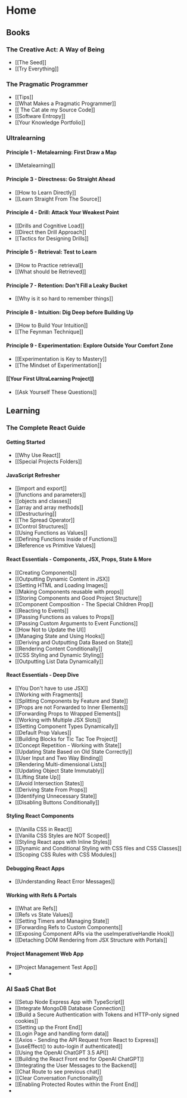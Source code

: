 # Home

## Books

### The Creative Act: A Way of Being
* [[The Seed]]
* [[Try Everything]]
### The Pragmatic Programmer
* [[Tips]]
* [[What Makes a Pragmatic Programmer]]
* [[ The Cat ate my Source Code]]
* [[Software Entropy]]
* [[Your Knowledge Portfolio]]

### Ultralearning
#### Principle 1 - Metalearning: First Draw a Map
* [[Metalearning]]
#### Principle 3 - Directness: Go Straight Ahead
* [[How to Learn Directly]]
* [[Learn Straight From The Source]]
#### Principle 4 - Drill: Attack Your Weakest Point
* [[Drills and Cognitive Load]]
* [[Direct then Drill Approach]]
* [[Tactics for Designing Drills]]
#### Principle 5 - Retrieval: Test to Learn
* [[How to Practice retrieval]]
* [[What should be Retrieved]]
#### Principle 7 - Retention: Don't Fill a Leaky Bucket
* [[Why is it so hard to remember things]]
#### Principle 8 - Intuition: Dig Deep before Building Up
* [[How to Build Your Intuition]]
* [[The Feynman Technique]]
#### Principle 9 - Experimentation: Explore Outside Your Comfort Zone
* [[Experimentation is Key to Mastery]]
* [[The Mindset of Experimentation]]
#### [[Your First UltraLearning Project]]
* [[Ask Yourself These Questions]]

## Learning
### The Complete React Guide
#### Getting Started
* [[Why Use React]]
* [[Special Projects Folders]]
#### JavaScript Refresher
* [[import and export]]
* [[functions and parameters]]
* [[objects and classes]]
* [[array and array methods]]
* [[Destructuring]]
* [[The Spread Operator]]
* [[Control Structures]]
* [[Using Functions as Values]]
* [[Defining Functions Inside of Functions]]
* [[Reference vs Primitive Values]]
#### React Essentials - Components, JSX, Props, State & More
* [[Creating Components]]
* [[Outputting Dynamic Content in JSX]]
* [[Setting HTML and Loading Images]]
* [[Making Components reusable with props]]
* [[Storing Components and Good Project Structure]]
* [[Component Composition - The Special Children Prop]]
* [[Reacting to Events]]
* [[Passing Functions as values to Props]]
* [[Passing Custom Arguments to Event Functions]]
* [[How Not to Update the UI]]
* [[Managing State and Using Hooks]]
* [[Deriving and Outputting Data Based on State]]
* [[Rendering Content Conditionally]]
* [[CSS Styling and Dynamic Styling]]
* [[Outputting List Data Dynamically]]
#### React Essentials - Deep Dive
* [[You Don't have to use JSX]]
* [[Working with Fragments]]
* [[Splitting Components by Feature and State]]
* [[Props are not Forwarded to Inner Elements]]
* [[Forwarding Props to Wrapped Elements]]
* [[Working with Multiple JSX Slots]]
* [[Setting Component Types Dynamically]]
* [[Default Prop Values]]
* [[Building Blocks for Tic Tac Toe Project]]
* [[Concept Repetition - Working with State]]
* [[Updating State Based on Old State Correctly]]
* [[User Input and Two Way Binding]]
* [[Rendering Multi-dimensional Lists]]
* [[Updating Object State Immutably]]
* [[Lifting State Up]]
* [[Avoid Intersection States]]
* [[Deriving State From Props]]
* [[Identifying Unnecessary State]]
* [[Disabling Buttons Conditionally]]
#### Styling React Components
* [[Vanilla CSS in React]]
* [[Vanilla CSS Styles are NOT Scoped]]
* [[Styling React apps with Inline Styles]]
* [[Dynamic and Conditional Styling with CSS files and CSS Classes]]
* [[Scoping CSS Rules with CSS Modules]]
#### Debugging React Apps
* [[Understanding React Error Messages]]
#### Working with Refs & Portals
* [[What are Refs]]
* [[Refs vs State Values]]
* [[Setting Timers and Managing State]]
* [[Forwarding Refs to Custom Components]]
* [[Exposing  Component APIs via the useImperativeHandle Hook]]
* [[Detaching DOM Rendering from JSX Structure with Portals]]
#### Project Management Web App
* [[Project Management Test App]]
* 

### AI SaaS Chat Bot
* [[Setup Node Express App with TypeScript]]
* [[Integrate MongoDB Database Connection]]
* [[Build a Secure Authentication with Tokens and HTTP-only signed cookies]]
* [[Setting up the Front End]]
* [[Login Page and handling form data]]
* [[Axios - Sending the API Request from React to Express]]
* [[useEffect() to auto-login if authenticated]]
* [[Using the OpenAI ChatGPT 3.5 API]]
* [[Building the React Front end for OpenAI ChatGPT]]
* [[Integrating the User Messages to the Backend]]
* [[Chat Route to see previous chat]]
* [[Clear Conversation Functionality]]
* [[Enabling Protected Routes within the Front End]]
* 
